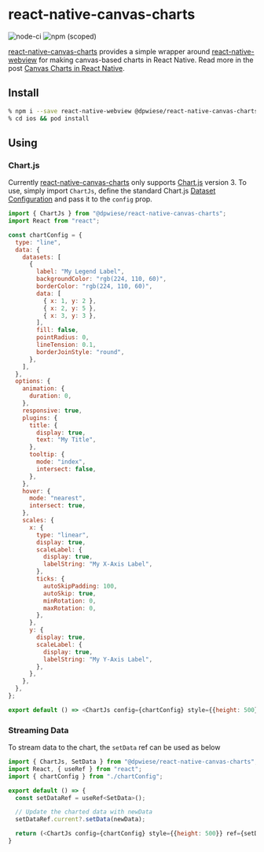# react-native-canvas-charts

![node-ci](https://github.com/dpwiese/react-native-canvas-charts/workflows/node-ci/badge.svg)
![npm (scoped)](https://img.shields.io/npm/v/@dpwiese/react-native-canvas-charts)

[react-native-canvas-charts](https://github.com/dpwiese/react-native-canvas-charts) provides a simple wrapper around [react-native-webview](https://github.com/react-native-webview/react-native-webview) for making canvas-based charts in React Native.
Read more in the post [Canvas Charts in React Native](https://danielwiese.com/posts/react-native-canvas-charts/).

## Install

```sh
% npm i --save react-native-webview @dpwiese/react-native-canvas-charts
% cd ios && pod install
```

## Using

### Chart.js

Currently [react-native-canvas-charts](https://github.com/dpwiese/react-native-canvas-charts) only supports [Chart.js](https://www.chartjs.org) version 3.
To use, simply import `ChartJs`, define the standard Chart.js [Dataset Configuration](https://www.chartjs.org/docs/master/configuration/index#dataset-configuration) and pass it to the `config` prop.

```js
import { ChartJs } from "@dpwiese/react-native-canvas-charts";
import React from "react";

const chartConfig = {
  type: "line",
  data: {
    datasets: [
      {
        label: "My Legend Label",
        backgroundColor: "rgb(224, 110, 60)",
        borderColor: "rgb(224, 110, 60)",
        data: [
          { x: 1, y: 2 },
          { x: 2, y: 5 },
          { x: 3, y: 3 },
        ],
        fill: false,
        pointRadius: 0,
        lineTension: 0.1,
        borderJoinStyle: "round",
      },
    ],
  },
  options: {
    animation: {
      duration: 0,
    },
    responsive: true,
    plugins: {
      title: {
        display: true,
        text: "My Title",
      },
      tooltip: {
        mode: "index",
        intersect: false,
      },
    },
    hover: {
      mode: "nearest",
      intersect: true,
    },
    scales: {
      x: {
        type: "linear",
        display: true,
        scaleLabel: {
          display: true,
          labelString: "My X-Axis Label",
        },
        ticks: {
          autoSkipPadding: 100,
          autoSkip: true,
          minRotation: 0,
          maxRotation: 0,
        },
      },
      y: {
        display: true,
        scaleLabel: {
          display: true,
          labelString: "My Y-Axis Label",
        },
      },
    },
  },
};

export default () => <ChartJs config={chartConfig} style={{height: 500}}/>;
```

### Streaming Data

To stream data to the chart, the `setData` ref can be used as below

```js
import { ChartJs, SetData } from "@dpwiese/react-native-canvas-charts";
import React, { useRef } from "react";
import { chartConfig } from "./chartConfig";

export default () => {
  const setDataRef = useRef<SetData>();

  // Update the charted data with newData
  setDataRef.current?.setData(newData);

  return (<ChartJs config={chartConfig} style={{height: 500}} ref={setDataRef}/>);
}
```
